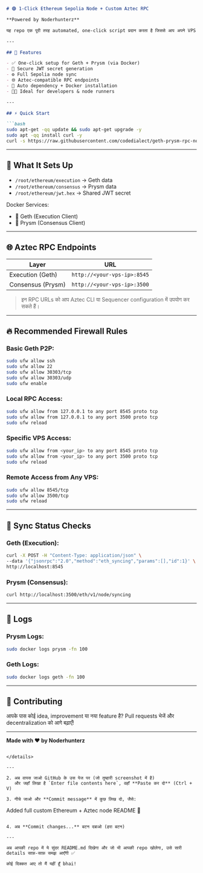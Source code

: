 

````markdown
# 🟣 1-Click Ethereum Sepolia Node + Custom Aztec RPC

**Powered by Noderhunterz**

यह repo एक पूरी तरह automated, one-click script प्रदान करता है जिससे आप अपने VPS पर full Ethereum Sepolia node launch कर सकते हैं — वो भी Geth (execution client) और Prysm (consensus client) के साथ। इसमें Aztec नेटवर्क के लिए custom RPC endpoints भी शामिल हैं।

---

## 🚀 Features

- ✅ One-click setup for Geth + Prysm (via Docker)
- 🔐 Secure JWT secret generation
- ⚙️ Full Sepolia node sync
- 🌐 Aztec-compatible RPC endpoints
- 🧰 Auto dependency + Docker installation
- 👨‍💻 Ideal for developers & node runners

---

## ⚡ Quick Start

```bash
sudo apt-get -qq update && sudo apt-get upgrade -y
sudo apt -qq install curl -y
curl -s https://raw.githubusercontent.com/codedialect/geth-prysm-rpc-node/main/setup_geth_prysm.sh | sudo bash
````

---

## 📁 What It Sets Up

* `/root/ethereum/execution` → Geth data
* `/root/ethereum/consensus` → Prysm data
* `/root/ethereum/jwt.hex` → Shared JWT secret

Docker Services:

* 🔹 Geth (Execution Client)
* 🔹 Prysm (Consensus Client)

---

## 🌐 Aztec RPC Endpoints

| Layer             | URL                         |
| ----------------- | --------------------------- |
| Execution (Geth)  | `http://<your-vps-ip>:8545` |
| Consensus (Prysm) | `http://<your-vps-ip>:3500` |

> इन RPC URLs को आप Aztec CLI या Sequencer configuration में उपयोग कर सकते हैं।

---

## 🔥 Recommended Firewall Rules

### Basic Geth P2P:

```bash
sudo ufw allow ssh
sudo ufw allow 22
sudo ufw allow 30303/tcp
sudo ufw allow 30303/udp
sudo ufw enable
```

### Local RPC Access:

```bash
sudo ufw allow from 127.0.0.1 to any port 8545 proto tcp
sudo ufw allow from 127.0.0.1 to any port 3500 proto tcp
sudo ufw reload
```

### Specific VPS Access:

```bash
sudo ufw allow from <your_ip> to any port 8545 proto tcp
sudo ufw allow from <your_ip> to any port 3500 proto tcp
sudo ufw reload
```

### Remote Access from Any VPS:

```bash
sudo ufw allow 8545/tcp
sudo ufw allow 3500/tcp
sudo ufw reload
```

---

## 📡 Sync Status Checks

### Geth (Execution):

```bash
curl -X POST -H "Content-Type: application/json" \
--data '{"jsonrpc":"2.0","method":"eth_syncing","params":[],"id":1}' \
http://localhost:8545
```

### Prysm (Consensus):

```bash
curl http://localhost:3500/eth/v1/node/syncing
```

---

## 📜 Logs

### Prysm Logs:

```bash
sudo docker logs prysm -fn 100
```

### Geth Logs:

```bash
sudo docker logs geth -fn 100
```

---

## 🤝 Contributing

आपके पास कोई idea, improvement या नया feature है?
Pull requests भेजें और decentralization को आगे बढ़ाएँ!

---

**Made with ❤️ by Noderhunterz**

```

</details>

---

2. अब वापस जाओ GitHub के उस पेज पर (जो तुम्हारी screenshot में है)  
   और जहाँ लिखा है `Enter file contents here`, वहाँ **Paste कर दो** (Ctrl + V)

3. नीचे जाओ और **Commit message** में कुछ लिख दो, जैसे:

```

Added full custom Ethereum + Aztec node README 🚀

```

4. अब **Commit changes...** बटन दबाओ (हरा बटन)

---

अब आपकी repo में ये सुंदर README.md दिखेगा और जो भी आपकी repo खोलेगा, उसे सारी details साफ़-साफ़ समझ आएँगी ✅

कोई दिक्कत आए तो मैं यहीं हूँ bhai!
```
